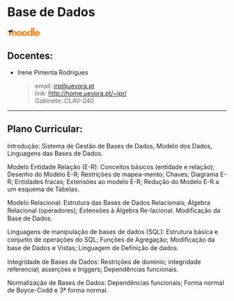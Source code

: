 # Base de Dados 
[ <img width="75px" src="https://github.com/GBarradas/GBarradas/blob/main/img/moodle.png?raw=true">](https://www.moodle.uevora.pt/2122/course/view.php?id=259)
## Docentes:
- Irene Pimenta Rodrigues
  > email: [irp@uevora.pt](irp@uevora.pt)  
    link: [http://home.uevora.pt/~ipr/ ](http://home.uevora.pt/~ipr/ )   
    Gabinete: CLAV-240
    
---
## Plano Curricular:
<p> 
Introdução: Sistema de Gestão de Bases de Dados, Modelo dos Dados, Linguagens das Bases de Dados. </p>
<p>Modelo Entidade Relação (E-R): Conceitos básicos (entidade e relação); Desenho do Modelo E-R; Restrições de mapea-mento; Chaves; Diagrama E-R; Entidades fracas; Extensões ao modelo E-R; Redução do Modelo E-R a um esquema de Tabelas.</p> 
<p>Modelo Relacional: Estrutura das Bases de Dados Relacionais; Álgebra Relacional (operadores); Extensões à Álgebra Re-lacional. Modiﬁcação da Base de Dados.</p>
<p>Linguagens de manipulação de bases de dados (SQL): Estrutura básica e conjunto de operações do SQL; Funções de Agregação; Modiﬁcação da base de Dados e Vistas; Linguagem de Deﬁnição de dados.</p>
<p>Integridade de Bases de Dados: Restrições de domínio; integridade referencial; asserções e triggers; Dependências funcionais.  </p>
<p>Normalização de Bases de Dados: Dependências funcionais; Forma normal de Boyce-Codd e 3ª forma normal.</p>
